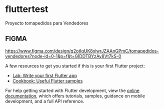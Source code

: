 # fluttertest

Proyecto tomapedidos para Vendedores

## FIGMA

https://www.figma.com/design/q2otIqUK8xlwrJZAAnGPmC/tomapedidos-vendedores?node-id=0-1&p=f&t=GIDDTBYzAy8Vt7kS-0


A few resources to get you started if this is your first Flutter project:

- [Lab: Write your first Flutter app](https://docs.flutter.dev/get-started/codelab)
- [Cookbook: Useful Flutter samples](https://docs.flutter.dev/cookbook)

For help getting started with Flutter development, view the
[online documentation](https://docs.flutter.dev/), which offers tutorials,
samples, guidance on mobile development, and a full API reference.
